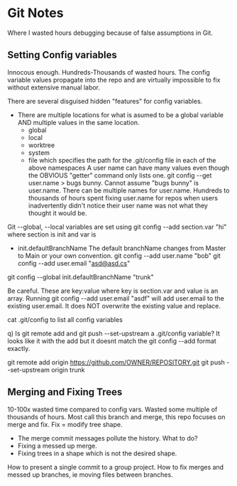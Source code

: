 # Git Notes

Where I wasted hours debugging because of false assumptions in Git.  

## Setting Config variables

Innocous enough. Hundreds-Thousands of wasted hours. The config variable values propagate into the repo and are virtually impossible to fix without extensive manual labor. 

There are several disguised hidden "features" for config variables. 

- There are multiple locations for what is asumed to be a global variable AND multiple values in the same location. 
  - global
  - local
  - worktree
  - system
  - file which specifies the path for the .git/config file in each of the above namespaces
  A user name can have many values even though the OBVIOUS "getter" command only lists one.
  git config --get user.name > bugs bunny. Cannot assume "bugs bunny" is user.name. There can be multiple names for user.name. Hundreds to thousands of hours spent fixing user.name for repos when users inadvertently didn't notice their user name was not what they thought it would be.

Git --global, --local variables are set using git config --add section.var "hi" where section is init and var is

  - init.defaultBranchName
  The default branchName changes from Master to Main or your own convention.
git config --add user.name "bob"
git config --add user.email "asd@asd.cs"

git config --global init.defaultBranchName "trunk"

Be careful. These are key:value where key is section.var and value is an array.
Running git config --add user.email "asdf" will add user.email to the existing
user.email. It does NOT overwrite the existing value and replace.

cat .git/config to list all config variables

q) Is git remote add and git push --set-upstream a .git/config variable? It looks like it with the add but
it doesnt match the git config --add format exactly.

git remote add origin https://github.com/OWNER/REPOSITORY.git
git push --set-upstream origin trunk

## Merging and Fixing Trees

10-100x wasted time compared to config vars. Wasted some multiple of thousands of hours. Most call this branch and merge, this repo focuses on merge and fix. Fix = modify tree shape.  

- The merge commit messages pollute the history. What to do?
- Fixing a messed up merge.
- Fixing trees in a shape which is not the desired shape.

How to present a single commit to a group project. How to fix merges and messed up branches, ie moving files between branches.  
